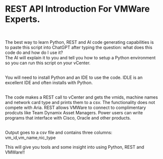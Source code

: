 #
<h1>REST API Introduction For VMWare Experts.</h1> <br>

   The best way to learn Python, REST and AI code generating capabilities
   is to paste this script into ChatGPT after typing the question:  what does
   this code do and how do I use it?  
   The AI will explain it to you and tell you how to setup a Python environment
   so you can run this script on your vCenter.<br><br>

   You will need to install Python and an IDE to use the code.  IDLE is an
   excellent IDE and often installs with Python.<br><br>

   The code makes a REST call to vCenter and gets the vmids, machine names and
   network card type and prints them to a csv.  The functionality does not
   compete with Aria.  REST allows VMWare to connect to complimentary prodcuts
   like Team Dynamix Asset Managers.  Power users can write programs that
   interface with Cisco, Oracle and other products.  <br><br>

   Output goes to a csv file and contains three columns:  vm_id,vm_name,nic_type<br>
   
   This will give you tools and some insight into using Python, REST and VMWare!!
